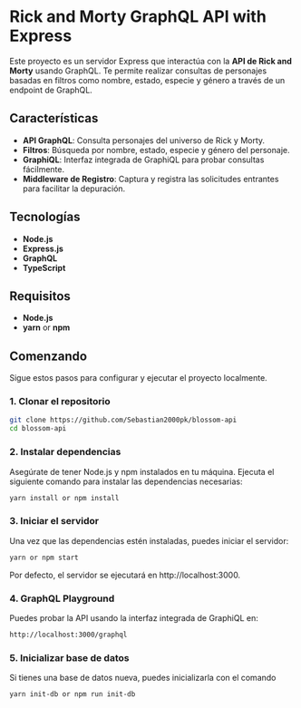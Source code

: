 # Rick and Morty GraphQL API with Express

Este proyecto es un servidor Express que interactúa con la **API de Rick and Morty** usando GraphQL. Te permite realizar consultas de personajes basadas en filtros como nombre, estado, especie y género a través de un endpoint de GraphQL.

## Características

- **API GraphQL**: Consulta personajes del universo de Rick y Morty.
- **Filtros**: Búsqueda por nombre, estado, especie y género del personaje.
- **GraphiQL**: Interfaz integrada de GraphiQL para probar consultas fácilmente.
- **Middleware de Registro**: Captura y registra las solicitudes entrantes para facilitar la depuración.

## Tecnologías

- **Node.js**
- **Express.js**
- **GraphQL**
- **TypeScript**

## Requisitos

- **Node.js**
- **yarn** or **npm**

## Comenzando

Sigue estos pasos para configurar y ejecutar el proyecto localmente.

### 1. Clonar el repositorio

```bash
git clone https://github.com/Sebastian2000pk/blossom-api
cd blossom-api
```

### 2. Instalar dependencias

Asegúrate de tener Node.js y npm instalados en tu máquina. Ejecuta el siguiente comando para instalar las dependencias necesarias:

```bash
yarn install or npm install
```

### 3. Iniciar el servidor

Una vez que las dependencias estén instaladas, puedes iniciar el servidor:

```bash
yarn or npm start
```

Por defecto, el servidor se ejecutará en http://localhost:3000.

### 4. GraphQL Playground

Puedes probar la API usando la interfaz integrada de GraphiQL en:

```bash
http://localhost:3000/graphql
```

### 5. Inicializar base de datos

Si tienes una base de datos nueva, puedes inicializarla con el comando

```bash
yarn init-db or npm run init-db
```
